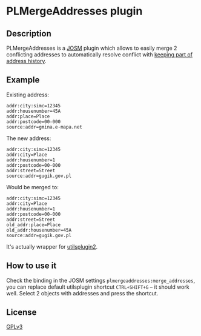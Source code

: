# PLMergeAddresses plugin

## Description
PLMergeAddresses is a [JOSM](https://josm.openstreetmap.de/) plugin which allows to easily merge 2 conflicting addresses to automatically resolve conflict with [keeping part of address history](https://wiki.openstreetmap.org/wiki/Key:old_addr:housenumber).


## Example
Existing address:
```
addr:city:simc=12345
addr:housenumber=45A
addr:place=Place
addr:postcode=00-000
source:addr=gmina.e-mapa.net
```

The new address:

```
addr:city:simc=12345
addr:city=Place
addr:housenumber=1
addr:postcode=00-000
addr:street=Street
source:addr=gugik.gov.pl
```

Would be merged to:

```
addr:city:simc=12345
addr:city=Place
addr:housenumber=1
addr:postcode=00-000
addr:street=Street
old_addr:place=Place
old_addr:housenumber=45A
source:addr=gugik.gov.pl
```

It's actually wrapper for [utilsplugin2](https://wiki.openstreetmap.org/wiki/JOSM/Plugins/utilsplugin2).


## How to use it
Check the binding in the JOSM settings `plmergeaddresses:merge_addresses`, you can replace default utilsplugin shortcut `CTRL+SHIFT+G` – it should work well.
Select 2 objects with addresses and press the shortcut.


## License
[GPLv3](LICENSE)
